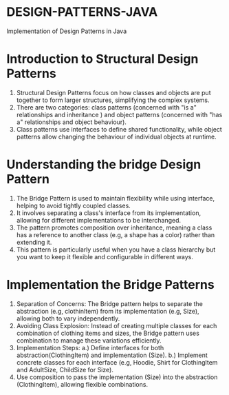 # DESIGN-PATTERNS-JAVA
Implementation of Design Patterns in Java

# Introduction to Structural Design Patterns
1. Structural Design Patterns focus on how classes and objects are put together to form 
larger structures, simplifying the complex systems.
2. There are two categories: class patterns (concerned with "is a" relationships and inheritance
) and object patterns (concerned with "has a" relationships and object behaviour).
3. Class patterns use interfaces to define shared functionality, while object patterns allow
changing the behaviour of individual objects at runtime.

# Understanding the bridge Design Pattern
1. The Bridge Pattern is used to maintain flexibility while using interface, helping to avoid 
tightly coupled classes.
2. It involves separating a class's interface from its implementation, allowing for different 
implementations to be interchanged.
3. The pattern promotes composition over inheritance, meaning a class has a reference to another
class (e.g, a shape has a color) rather than extending it.
4. This pattern is particularly useful when you have a class hierarchy but you want to keep it
flexible and configurable in different ways.

# Implementation the Bridge Patterns
1. Separation of Concerns: The Bridge pattern helps to separate the abstraction (e.g, clothinItem)
from its implementation (e.g, Size), allowing both to vary independently.
2. Avoiding Class Explosion: Instead of creating multiple classes for each combination of 
clothing items and sizes, the Bridge pattern uses combination to manage these variations
efficiently.
3. Implementation Steps:
 a.) Define interfaces for both abstraction(ClothingItem) and implementation (Size).
 b.) Implement concrete classes for each interface (e.g, Hoodie, Shirt for ClothingItem and 
 AdultSize, ChildSize for Size).
4. Use composition to pass the implementation (Size) into the abstraction (ClothingItem), 
allowing flexible combinations.